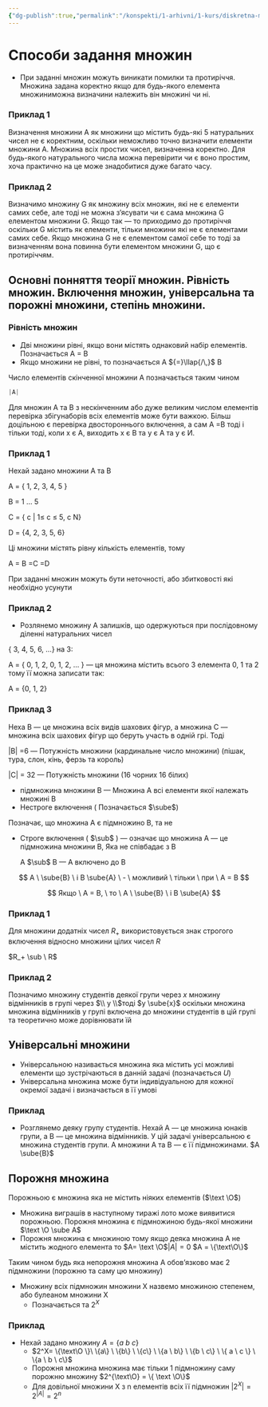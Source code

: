```yaml
---
{"dg-publish":true,"permalink":"/konspekti/1-arhivni/1-kurs/diskretna-matematika/sposobi-zadannya-mnozhin/"}
---
```


# Способи задання множин
- При заданні множин можуть виникати помилки та протиріччя. Множина задана коректно якщо для будь-якого елемента множиниможна визначини належить він множині чи ні.

### Приклад 1

Визначення множини А як множини що містить будь-які 5 натуральних чисел не є коректним, оскільки неможливо точно визначити елементи множини А. Множина всіх простих чисел, визначенна коректно. Для будь-якого натурального числа можна перевірити чи є воно простим, хоча практично на це може знадобитися дуже багато часу.

### Приклад 2

Визначимо множину G як множину всіх множин, які не є елементи самих себе, але тоді не можна з’ясувати чи є сама множина G елементом множини G. Якщо так — то приходимо до протиріччя оскільки G містить як елементи, тільки множини які не є елементами самих себе. Якщо множина G не є елементом самої себе то тоді за визначенням вона повинна бути елементом множини G, що є протиріччям.

## Основні понняття теорії множин. Рівність множин. Включення множин, універсальна та порожні множини, степінь множини.

### Рівність множин

- Дві множини рівні, якщо вони містять однаковий набір елементів. Позначається A = B
- Якщо множини не рівні, то позначається А ${=}\llap{/\,}$ B

Число елементів скінченної множини А позначається таким чином 

```csharp
|A|
```

Для множин А та В з нескінченним або дуже великим числом елементів перевірка збігунаборів всіх елементів може бути важкою. Більш доцільною є перевірка двостороннього включення, а сам А =В тоді і тільки тоді, коли  x є A, виходить x є B та у є А та у є И.

### Приклад 1

Нехай задано множини А та В

A = { 1, 2, 3, 4, 5 }

B = 1 … 5

C = { c | 1≤ c ≤ 5, c  N}

D = {4, 2, 3, 5, 6}

Ці множини містять рівну кількість елементів, тому

A = B =C =D

При заданні множин можуть бути неточності, або збитковості які необхідно усунути 

### Приклад 2

- Розлянемо множину А залишків, що одержуються при послідовному діленні натуральних чисел

{ 3, 4, 5, 6, …} на 3:

A = { 0, 1, 2, 0, 1, 2, … } — ця множина містить всього 3 елемента 0, 1 та 2 тому її можна записати так:

A = {0, 1, 2}

### Приклад 3

Неха В — це множина всіх видів шахових фігур, а множина С — множина всіх шахових фігур що беруть участь в одній грі. Тоді 

|B| =6 — Потужність множини (кардинальне число множини) (пішак, тура, слон, кінь, ферзь та король)

|С| = 32 — Потужність множини (16 чорних 16 білих)

- підмножина множини В — Множина А всі елементи якої належать множині В
- Нестроге включення ( Позначається $\sube$)

Позначає, що множина А є підмножино В, та не 

- Строге включення ( $\sub$ ) — означає що множина А — це підмножина множини В, Яка не співбадає з В
    
    А $\sub$ В — А включено до В
    

$$
A \ \sube{B} \ і B \sube{A} \ - \ можливий \ тільки \ при \ A = B
$$

$$
Якщо \ A = B, \ то \ A \ \sube{B} \ і B \sube{A}
$$

### Приклад 1

Для множини додатніх чисел $R_+$ використовується знак строгого включення відносно множини цілих чисел $R$

$R_+ \sub \ R$

### Приклад 2

Позначимо множину студентів деякої групи через$\ x$ множину відмінників в групі через $\\ y \\$тоді $y \sube{x}$ оскільки множина множина відмінників у групі включена до множини студентів в цій групі та теоретично може дорівнювати їй

## Універсальні множини

- Універсальною називається множина яка містить усі можливі елементи що зустрічаються в данній задачі (позначається $U$)
- Універсальна множина може бути індивідуальною для кожної окремої задачі і визначається в її умові

### Приклад

- Розглянемо деяку групу студентів. Нехай А — це множина юнаків групи, а В — це множина відмінників. У цій задачі універсальною є множина студентів групи. А множини А та В — є її підмножинами.  $A \sube{B}$

## Порожня множина

Порожньою є множина яка не містить ніяких елементів ($\text \O$)

- Множина виграшів в наступному тиражі лото може виявитися порожньою. Порожня множина є підмножиною будь-якої множини $\text \O \sube A$
- Порожня множина є множиною тому якщо деяка множина А не містить жодного елемента то $A= \text \O$$|A| = 0$ $A = \{\text\O\}$

Таким чином будь яка непорожня множина А обов’язково має 2 підмножини (порожню та саму цю множину)

- Множину всіх підмножин множини Х назвемо множиною степенем, або булеаном множини Х
    - Позначається та $2^X$

### Приклад

- Нехай задано множину $A = \{a \ b \ c \}$
    - $2^X= \{\text\O \}\ \{a\} \ \{b\} \ \{c\} \ \{a \ b\} \ \{b \ c\} \ \{ a \ c \} \ \{a \ b  \ c\}$
    - Порожня множина множина має тільки 1 підмножину саму порожню множину  $2^{\text\O} = \{ \text \O\}$
    - Для довільної множини Х з n елементів всіх її підмножин $|2^X| = 2^{|A|} = 2^n$